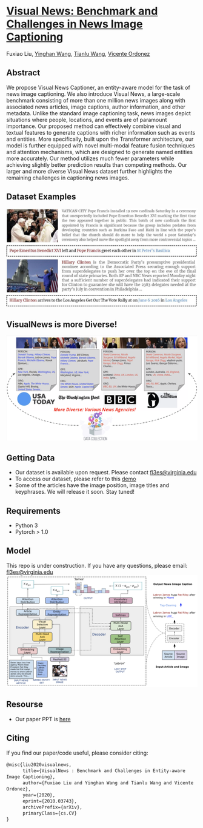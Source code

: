 # [Visual News: Benchmark and Challenges in News Image Captioning](https://arxiv.org/abs/2010.03743)
Fuxiao Liu, [Yinghan Wang](https://www.linkedin.com/in/yinghan-wang-39980a119/), [Tianlu Wang](http://www.cs.virginia.edu/~tw8cb/), [Vicente Ordonez](https://www.vicenteordonez.com/)

## Abstract 
We propose Visual News Captioner, an entity-aware model for the task of news image captioning. We also introduce Visual News, a large-scale benchmark consisting of more than one million news images along with associated news articles, image captions, author information, and other metadata. Unlike the standard image captioning task, news images depict situations where people, locations, and events are of paramount importance. Our proposed method can effectively combine visual and textual features to generate captions with richer information such as events and entities. More specifically, built upon the Transformer architecture, our model is further equipped with novel multi-modal feature fusion techniques and attention mechanisms, which are designed to generate named entities more accurately. Our method utilizes much fewer parameters while achieving slightly better prediction results than competing methods. Our larger and more diverse Visual News dataset further highlights the remaining challenges in captioning news images.


## Dataset Examples
![Examples from our VisualNews dataset](./sample.jpg)

## VisualNews is more Diverse!
![Examples from our VisualNews dataset](./diverse.png)

## Getting Data
- Our dataset is available upon request. Please contact fl3es@virginia.edu
- To access our dataset, please refer to this [demo](./VisualNews-Dataset.ipynb)
- Some of the articles have the image position, image titles and keyphrases. We will release it soon. Stay tuned!

   

## Requirements
- Python 3
- Pytorch > 1.0

## Model
This repo is under construction. If you have any questions, please email: fl3es@virginia.edu
![Examples from our VisualNews dataset](./model.png)

## Resourse
- Our paper PPT is [here](./VisualNews-Dataset.ipynb)

## Citing
If you find our paper/code useful, please consider citing:

```
@misc{liu2020visualnews,
      title={VisualNews : Benchmark and Challenges in Entity-aware Image Captioning}, 
      author={Fuxiao Liu and Yinghan Wang and Tianlu Wang and Vicente Ordonez},
      year={2020},
      eprint={2010.03743},
      archivePrefix={arXiv},
      primaryClass={cs.CV}
}
```
